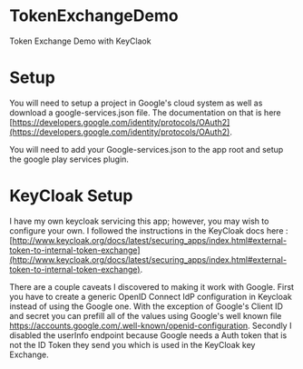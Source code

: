 # TokenExchangeDemo
Token Exchange Demo with KeyClaok

# Setup
You will need to setup a project in Google's cloud system as well as download a google-services.json file.  The documentation on that is here [https://developers.google.com/identity/protocols/OAuth2](https://developers.google.com/identity/protocols/OAuth2).

You will need to add your Google-services.json to the app root and setup the google play services plugin.

# KeyCloak Setup
I have my own keycloak servicing this app; however, you may wish to configure your own.  I followed the instructions in the KeyCloak docs here : [http://www.keycloak.org/docs/latest/securing_apps/index.html#external-token-to-internal-token-exchange](http://www.keycloak.org/docs/latest/securing_apps/index.html#external-token-to-internal-token-exchange).


There are a couple caveats I discovered to making it work with Google.  First you have to create a generic OpenID Connect IdP configuration in Keycloak instead of using the Google one.  With the exception of Google's Client ID and secret you can prefill all of the values using Google's well known file https://accounts.google.com/.well-known/openid-configuration.  Secondly I disabled the userInfo endpoint because Google needs a Auth token that is not the ID Token they send you which is used in the KeyCloak key Exchange.

